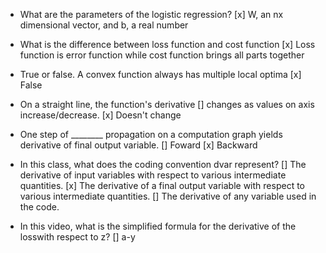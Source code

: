 - What are the parameters of the logistic regression?
    [x] W, an nx dimensional vector, and b, a real number

- What is the difference between loss function and cost function
    [x] Loss function is error function while cost function brings all parts together
- True or false. A convex function always has multiple local optima
    [x] False

- On a straight line, the function's derivative
    [] changes as values on axis increase/decrease.
    [x] Doesn't change

- One step of ________ propagation on a computation graph yields derivative of final output variable.
    [] Foward
    [x] Backward

- In this class, what does the coding convention dvar represent?
    [] The derivative of input variables with respect to various intermediate quantities. 
    [x] The derivative of a final output variable with respect to various intermediate quantities.
    [] The derivative of any variable used in the code.

- In this video, what is the simplified formula for the derivative of the losswith respect to z?
    [] a-y